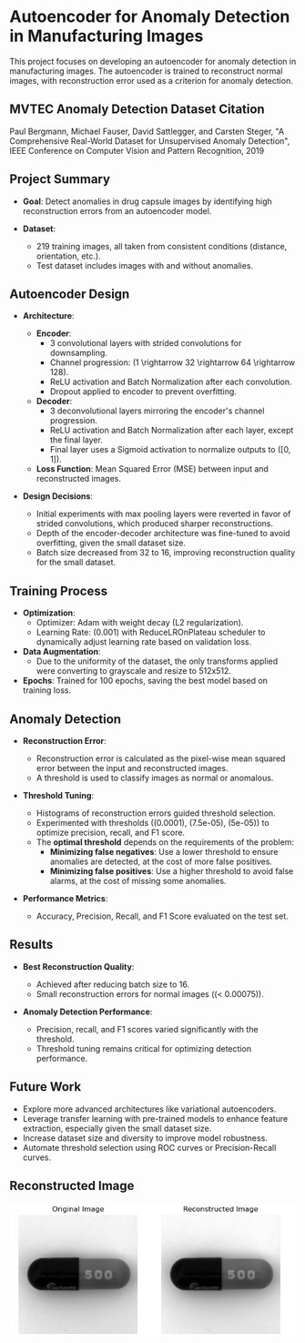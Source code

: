 # Autoencoder for Anomaly Detection in Manufacturing Images

This project focuses on developing an autoencoder for anomaly detection in manufacturing images. The autoencoder is trained to reconstruct normal images, with reconstruction error used as a criterion for anomaly detection.

## MVTEC Anomaly Detection Dataset Citation
Paul Bergmann, Michael Fauser, David Sattlegger, and Carsten Steger,
"A Comprehensive Real-World Dataset for Unsupervised Anomaly Detection",
IEEE Conference on Computer Vision and Pattern Recognition, 2019


## Project Summary

- **Goal**: Detect anomalies in drug capsule images by identifying high reconstruction errors from an autoencoder model.

- **Dataset**:
  - 219 training images, all taken from consistent conditions (distance, orientation, etc.).
  - Test dataset includes images with and without anomalies.

## Autoencoder Design

- **Architecture**:
  - **Encoder**:
    - 3 convolutional layers with strided convolutions for downsampling.
    - Channel progression: \(1 \rightarrow 32 \rightarrow 64 \rightarrow 128).
    - ReLU activation and Batch Normalization after each convolution.
    - Dropout applied to encoder to prevent overfitting.
  - **Decoder**:
    - 3 deconvolutional layers mirroring the encoder's channel progression.
    - ReLU activation and Batch Normalization after each layer, except the final layer.
    - Final layer uses a Sigmoid activation to normalize outputs to \([0, 1]\).
  - **Loss Function**: Mean Squared Error (MSE) between input and reconstructed images.

- **Design Decisions**:
  - Initial experiments with max pooling layers were reverted in favor of strided convolutions, which produced sharper reconstructions.
  - Depth of the encoder-decoder architecture was fine-tuned to avoid overfitting, given the small dataset size.
  - Batch size decreased from 32 to 16, improving reconstruction quality for the small dataset.

## Training Process

- **Optimization**:
  - Optimizer: Adam with weight decay (L2 regularization).
  - Learning Rate: \(0.001\) with ReduceLROnPlateau scheduler to dynamically adjust learning rate based on validation loss.
- **Data Augmentation**:
  - Due to the uniformity of the dataset, the only transforms applied were converting to grayscale and resize to 512x512.
- **Epochs**: Trained for 100 epochs, saving the best model based on training loss.

## Anomaly Detection

- **Reconstruction Error**:
  - Reconstruction error is calculated as the pixel-wise mean squared error between the input and reconstructed images.
  - A threshold is used to classify images as normal or anomalous.

- **Threshold Tuning**:
  - Histograms of reconstruction errors guided threshold selection.
  - Experimented with thresholds (\(0.0001\), \(7.5e-05\), \(5e-05\)) to optimize precision, recall, and F1 score.
  - The **optimal threshold** depends on the requirements of the problem:
    - **Minimizing false negatives**: Use a lower threshold to ensure anomalies are detected, at the cost of more false positives.
    - **Minimizing false positives**: Use a higher threshold to avoid false alarms, at the cost of missing some anomalies.

- **Performance Metrics**:
  - Accuracy, Precision, Recall, and F1 Score evaluated on the test set.

## Results

- **Best Reconstruction Quality**:
  - Achieved after reducing batch size to 16.
  - Small reconstruction errors for normal images (\(< 0.00075\)).

- **Anomaly Detection Performance**:
  - Precision, recall, and F1 scores varied significantly with the threshold.
  - Threshold tuning remains critical for optimizing detection performance.

## Future Work

- Explore more advanced architectures like variational autoencoders.
- Leverage transfer learning with pre-trained models to enhance feature extraction, especially given the small dataset size.
- Increase dataset size and diversity to improve model robustness.
- Automate threshold selection using ROC curves or Precision-Recall curves.

## Reconstructed Image
![Reconstructed Image](AutoencoderReconstructedImage.png)

